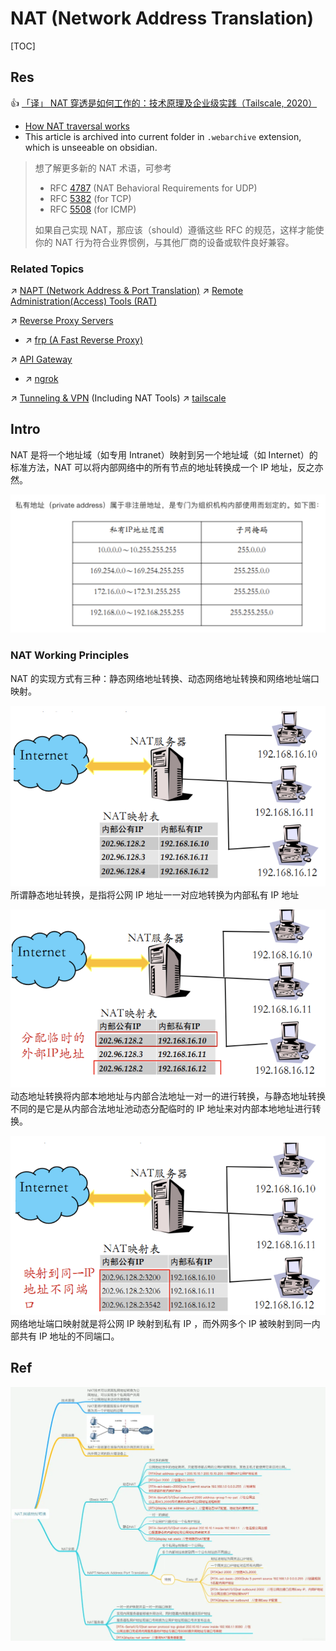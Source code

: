 # NAT (Network Address Translation)

[TOC]



## Res
👍 [「译」 NAT 穿透是如何工作的：技术原理及企业级实践（Tailscale, 2020）](https://arthurchiao.art/blog/how-nat-traversal-works-zh/)
- [How NAT traversal works](https://tailscale.com/blog/how-nat-traversal-works/)
- This article is archived into current folder in `.webarchive` extension, which is unseeable on obsidian.

>想了解更多新的 NAT 术语，可参考
> - RFC [4787](https://tools.ietf.org/html/rfc4787) (NAT Behavioral Requirements for UDP)
> - RFC [5382](https://tools.ietf.org/html/rfc5382) (for TCP)
> - RFC [5508](https://tools.ietf.org/html/rfc5508) (for ICMP)
>
>如果自己实现 NAT，那应该（should）遵循这些 RFC 的规范，这样才能使你的 NAT 行为符合业界惯例，与其他厂商的设备或软件良好兼容。


### Related Topics
↗ [NAPT (Network Address & Port Translation)](NAPT%20(Network%20Address%20&%20Port%20Translation).md)
↗ [Remote Administration(Access) Tools (RAT)](../../../../../🧰%20Generic%20Software%20Tools%20&%20Projects/Remote%20Administration(Access)%20Tools%20(RAT)/Remote%20Administration(Access)%20Tools%20(RAT).md)

↗ [Reverse Proxy Servers](../../../../../../Software%20Engineering/☝️%20Application%20Software%20Engineering/🕸️%20Web%20Development%20&%20The%20Internet/🗄️%20Web%20BackEnd%20Dev%20&%20Middleware/Web%20Dev%20Middleware/🪇%20Reverse%20Proxy%20Servers/Reverse%20Proxy%20Servers.md)
- ↗ [frp (A Fast Reverse Proxy)](../../../../../../Software%20Engineering/☝️%20Application%20Software%20Engineering/🕸️%20Web%20Development%20&%20The%20Internet/🗄️%20Web%20BackEnd%20Dev%20&%20Middleware/Web%20Dev%20Middleware/🪇%20Reverse%20Proxy%20Servers/frp%20(A%20Fast%20Reverse%20Proxy).md)

↗ [API Gateway](../../../../../../Software%20Engineering/☁️%20Cloud%20Computing%20&%20Cloud%20Native/Cloud%20Operating%20System%20&%20Platform%20(System%20Level%20Engineering)/Orchestration%20&%20Management/API%20Gateway/API%20Gateway.md)
- ↗ [ngrok](../../../../../../Software%20Engineering/☁️%20Cloud%20Computing%20&%20Cloud%20Native/Cloud%20Operating%20System%20&%20Platform%20(System%20Level%20Engineering)/Orchestration%20&%20Management/API%20Gateway/ngrok/ngrok.md)

↗ [Tunneling & VPN](../../../../../../CyberSecurity/Network%20Security/Anonymous%20&%20Private%20Networks/👻%20Tunneling%20&%20VPN/Tunneling%20&%20VPN.md) (Including NAT Tools)
↗ [tailscale](../../../../../../CyberSecurity/Network%20Security/Anonymous%20&%20Private%20Networks/👻%20Tunneling%20&%20VPN/VPN%20&%20NAT%20Implementations/VPN%20&%20NAT%20Commercial%20Products/tailscale.md)



## Intro
NAT 是将一个地址域（如专用 Intranet）映射到另一个地址域（如 Internet）的标准方法，NAT 可以将内部网络中的所有节点的地址转换成一个 IP 地址，反之亦然。

![](../../../../../../../Assets/Pics/Screenshot%202023-12-16%20at%2011.02.51AM.png)


### NAT Working Principles
NAT 的实现方式有三种：静态网络地址转换、动态网络地址转换和网络地址端口映射。

![](../../../../../../../Assets/Pics/Screenshot%202023-12-16%20at%2011.01.37AM.png)
所谓静态地址转换，是指将公网 IP 地址一一对应地转换为内部私有 IP 地址

![](../../../../../../../Assets/Pics/Screenshot%202023-12-16%20at%2011.01.51AM.png)
动态地址转换将内部本地地址与内部合法地址一对一的进行转换，与静态地址转换不同的是它是从内部合法地址池动态分配临时的 IP 地址来对内部本地地址进行转换。

![](../../../../../../../Assets/Pics/Screenshot%202023-12-16%20at%2011.02.03AM.png)
网络地址端口映射就是将公网 IP 映射到私有 IP ，而外网多个 IP 被映射到同一内部共有 IP 地址的不同端口。



## Ref
[👍 Telegram: we get the IP address of the interlocutor]: https://n0a.pw/telegram-get-remote-ip/

[👍 全网最全网络基础思维导图（38张) | SDNLAB]: https://mp.weixin.qq.com/s/jlstOkjnJtrLKOGtWedebA

![](../../../../../../../Assets/Pics/Pasted%20image%2020240510150735.png)